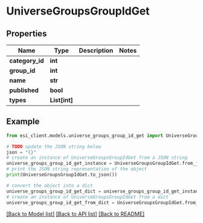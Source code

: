 # UniverseGroupsGroupIdGet


## Properties

Name | Type | Description | Notes
------------ | ------------- | ------------- | -------------
**category_id** | **int** |  | 
**group_id** | **int** |  | 
**name** | **str** |  | 
**published** | **bool** |  | 
**types** | **List[int]** |  | 

## Example

```python
from esi_client.models.universe_groups_group_id_get import UniverseGroupsGroupIdGet

# TODO update the JSON string below
json = "{}"
# create an instance of UniverseGroupsGroupIdGet from a JSON string
universe_groups_group_id_get_instance = UniverseGroupsGroupIdGet.from_json(json)
# print the JSON string representation of the object
print(UniverseGroupsGroupIdGet.to_json())

# convert the object into a dict
universe_groups_group_id_get_dict = universe_groups_group_id_get_instance.to_dict()
# create an instance of UniverseGroupsGroupIdGet from a dict
universe_groups_group_id_get_from_dict = UniverseGroupsGroupIdGet.from_dict(universe_groups_group_id_get_dict)
```
[[Back to Model list]](../README.md#documentation-for-models) [[Back to API list]](../README.md#documentation-for-api-endpoints) [[Back to README]](../README.md)


